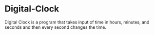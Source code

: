# Digital-Clock
Digital Clock is a program that takes input of time in hours, minutes, and seconds and then every second changes the time.


